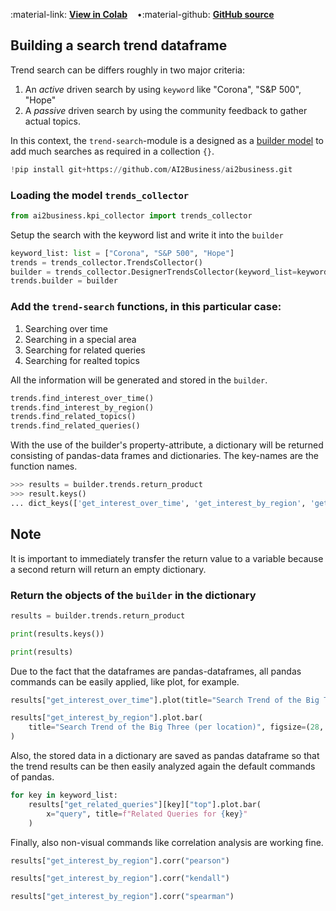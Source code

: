 :material-link: [**View in Colab**](https://colab.research.google.com/github/ai2business/ai2business/blob/main/docs/ipynb/trend_search_tutorial.ipynb)   &nbsp; &nbsp;<span class="k-dot">•</span>:material-github: [**GitHub source**](https://github.com/ai2business/ai2business/blob/main/docs/tutorials/trend_search_tutorial.py)

## Building a search trend dataframe

Trend search can be differs roughly in two major criteria:

1. An *active* driven search by using `keyword` like "Corona", "S&P 500", "Hope"
2. A *passive* driven search by using the community feedback to gather actual topics.

In this context, the `trend-search`-module is a designed as a [builder model](https://en.wikipedia.org/wiki/Builder_pattern) to add much searches as required in a collection `{}`.



```python
!pip install git+https://github.com/AI2Business/ai2business.git

```

### Loading the model `trends_collector`



```python
from ai2business.kpi_collector import trends_collector

```

Setup the search with the keyword list and write it into the `builder`



```python
keyword_list: list = ["Corona", "S&P 500", "Hope"]
trends = trends_collector.TrendsCollector()
builder = trends_collector.DesignerTrendsCollector(keyword_list=keyword_list)
trends.builder = builder

```

### Add the `trend-search` functions, in this particular case:

1. Searching over time
2. Searching in a special area
3. Searching for related queries
4. Searching for realted topics

All the information will be generated and stored in the `builder`.



```python
trends.find_interest_over_time()
trends.find_interest_by_region()
trends.find_related_topics()
trends.find_related_queries()

```

With the use of the builder's property-attribute, a dictionary will be returned consisting of pandas-data frames and dictionaries. The key-names are the function names.

```python
>>> results = builder.trends.return_product
>>> result.keys()
... dict_keys(['get_interest_over_time', 'get_interest_by_region', 'get_related_topics', 'get_related_queries'])

```

Note
----

It is important to immediately transfer the return value to a variable because a second return will return an empty dictionary.


### Return the objects of the `builder` in the dictionary



```python
results = builder.trends.return_product

print(results.keys())

print(results)

```

Due to the fact that the dataframes are pandas-dataframes, all pandas commands can be easily applied, like plot, for example.



```python
results["get_interest_over_time"].plot(title="Search Trend of the Big Three (per time)")

results["get_interest_by_region"].plot.bar(
    title="Search Trend of the Big Three (per location)", figsize=(28, 12)
)

```

Also, the stored data in a dictionary are saved as pandas dataframe so that the trend results can be then easily analyzed again the default commands of pandas.



```python
for key in keyword_list:
    results["get_related_queries"][key]["top"].plot.bar(
        x="query", title=f"Related Queries for {key}"
    )

```

Finally, also non-visual commands like correlation analysis are working fine.



```python
results["get_interest_by_region"].corr("pearson")

results["get_interest_by_region"].corr("kendall")

results["get_interest_by_region"].corr("spearman")

```
